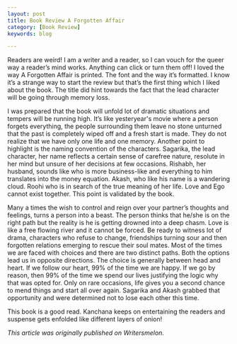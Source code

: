 ```yaml
---
layout: post
title: Book Review A Forgotten Affair
category: [Book Review]
keywords: blog

---
```

Readers are weird! I am a writer and a reader, so I can vouch for the queer way a reader’s mind works. Anything can click or turn them off! I loved the way A Forgotten Affair is printed. The font and the way it’s formatted. I know it’s a strange way to start the review but that’s the first thing which I liked about the book. The title did hint towards the fact that the lead character will be going through memory loss. 

I was prepared that the book will unfold lot of dramatic situations and tempers will be running high. It’s like yesteryear's movie where a person forgets everything, the people surrounding them leave no stone unturned that the past is completely wiped off and a fresh start is made. They do not realize that we have only one life and one memory. Another point to highlight is the naming convention of the characters. Sagarika, the lead character, her name reflects a certain sense of carefree nature, resolute in her mind but unsure of her decisions at few occasions. Rishabh, her husband, sounds like who is more business-like and everything to him translates into the money equation. Akash, who like his name is a wandering cloud. Roohi who is in search of the true meaning of her life. Love and Ego cannot exist together. This point is validated by the book. 

Many a times the wish to control and reign over your partner’s thoughts and feelings, turns a person into a beast. The person thinks that he/she is on the right path but the reality is he is getting drowned into a deep chasm. Love is like a free flowing river and it cannot be forced. Be ready to witness lot of drama, characters who refuse to change, friendships turning sour and then forgotten relations emerging to rescue their soul mates. Most of the times we are faced with choices and there are two distinct paths. Both the options lead us in opposite directions. The choice is generally between head and heart. If we follow our heart, 99% of the time we are happy. If we go by reason, then 99% of the time we spend our lives justifying the logic why that was opted for. Only on rare occasions, life gives you a second chance to mend things and start all over again. Sagarika and Akash grabbed that opportunity and were determined not to lose each other this time.

This book is a good read. Kanchana keeps on entertaining the readers and suspense gets enfolded like different layers of onion!

*This article was originally published on Writersmelon.*
